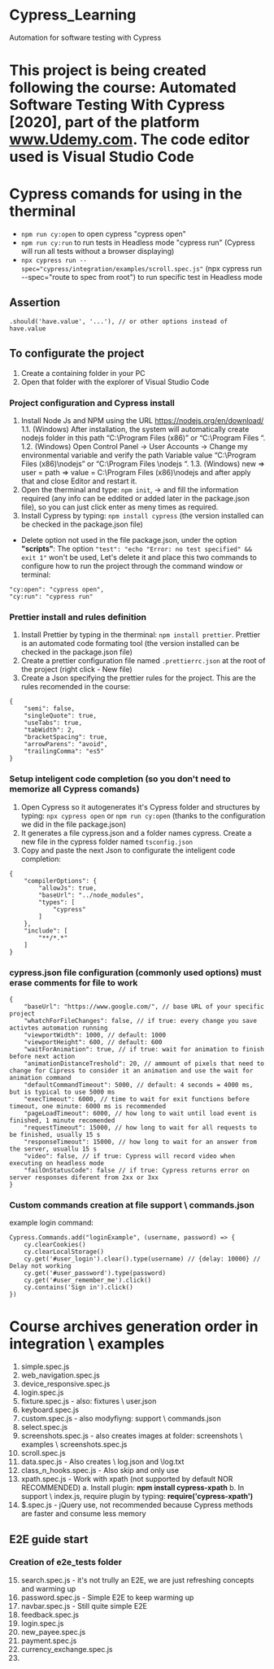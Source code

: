  # Cypress_Learning
Automation for software testing with Cypress


# This project is being created following the course: Automated Software Testing With Cypress [2020], part of the platform www.Udemy.com. The code editor used is Visual Studio Code

# Cypress comands for using in the therminal
- `npm run cy:open` to open cypress "cypress open"
- `npm run cy:run` to run tests in Headless mode "cypress run" (Cypress will run all tests without a browser displaying)
- `npx cypress run --spec="cypress/integration/examples/scroll.spec.js"` (npx cypress run --spec="route to spec from root") to run specific test in Headless mode

## Assertion
`.should('have.value', '...'), // or other options instead of have.value`

## To configurate the project 
1. Create a containing folder in your PC 
2. Open that folder with the explorer of Visual Studio Code

### Project configuration and Cypress install
1. Install Node Js and NPM using the URL https://nodejs.org/en/download/
    1.1. (Windows) After installation, the system will automatically create nodejs folder in this path “C:\Program Files (x86)” or “C:\Program Files “.
    1.2. (Windows) Open Control Panel -> User Accounts -> Change my environmental variable and verify the path Variable value “C:\Program Files (x86)\nodejs” or “C:\Program Files \nodejs “.
    1.3. (Windows) new => user = path => value = C:\Program Files (x86)\nodejs and after apply that and close Editor and restart it.
2. Open the therminal and type: `npm init`, -> and fill the information required (any info can be eddited or added later in the package.json file), so you can just click enter as meny times as required.
3. Install Cypress by typing: `npm install cypress` (the version installed can be checked in the package.json file)

- Delete option not used in the file package.json, under the option **"scripts"**: The option `"test": "echo "Error: no test specified" && exit 1"` won't be used, Let's delete it and place this two commands to configure how to run the project through the command window or terminal:
```
"cy:open": "cypress open",
"cy:run": "cypress run"
```

### Prettier install and rules definition 
1. Install Prettier by typing in the therminal: `npm install prettier`. Prettier is an automated code formating tool (the version installed can be checked in the package.json file) 
2. Create a prettier configuration file named `.prettierrc.json` at the root of the project (right click - New file) 
3. Create a Json specifying the prettier rules for the project. This are the rules recomended in the course: 
```
{
    "semi": false,
    "singleQuote": true,
    "useTabs": true,
    "tabWidth": 2,
    "bracketSpacing": true,
    "arrowParens": "avoid",
    "trailingComma": "es5"
}
```

### Setup inteligent code completion (so you don't need to memorize all Cypress comands) 
1. Open Cypress so it autogenerates it's Cypress folder and structures by typing: `npx cypress open` or `npm run cy:open` (thanks to the configuration we did in the file package.json)
2. It generates a file cypress.json and a folder names cypress. Create a new file in the cypress folder named `tsconfig.json`
3. Copy and paste the next Json to configurate the inteligent code completion: 
```
{
    "compilerOptions": {
        "allowJs": true,
        "baseUrl": "../node_modules",
        "types": [
            "cypress"
        ]
    },
    "include": [
        "**/*.*"
    ]
}
```

### cypress.json file configuration (commonly used options) must erase comments for file to work
```
{
    "baseUrl": "https://www.google.com/", // base URL of your specific project
    "whatchForFileChanges": false, // if true: every change you save activtes automation running
    "viewportWidth": 1000, // default: 1000
    "viewportHeight": 600, // default: 600
    "waitForAnimation": true, // if true: wait for animation to finish before next action
    "animationDistanceTreshold": 20, // ammount of pixels that need to change for Cipress to consider it an animation and use the wait for animation command
    "defaultCommandTimeout": 5000, // default: 4 seconds = 4000 ms, but is typical to use 5000 ms
    "execTimeout": 6000, // time to wait for exit functions before timeout, one minute: 6000 ms is recommended
    "pageLoadTimeout": 6000, // how long to wait until load event is finished, 1 minute recomended
    "requestTimeout": 15000, // how long to wait for all requests to be finished, usually 15 s
    "responseTimeout": 15000, // how long to wait for an answer from the server, usuallu 15 s
    "video": false, // if true: Cypress will record video when executing on headless mode
    "failOnStatusCode": false // if true: Cypress returns error on server responses diferent from 2xx or 3xx
}
```

### Custom commands creation at file support \ commands.json
example login command:

```
Cypress.Commands.add("loginExample", (username, password) => {
    cy.clearCookies()
    cy.clearLocalStorage()
    cy.get('#user_login').clear().type(username) // {delay: 10000} // Delay not working
    cy.get('#user_password').type(password)
    cy.get('#user_remember_me').click()
    cy.contains('Sign in').click()
})
```

# Course archives generation order in integration \ examples
 1. simple.spec.js
 2. web_navigation.spec.js
 3. device_responsive.spec.js
 4. login.spec.js
 5. fixture.spec.js - also: fixtures \ user.json
 6. keyboard.spec.js
 7. custom.spec.js - also modyfiyng: support \ commands.json
 8. select.spec.js
 9. screenshots.spec.js - also creates images at folder: screenshots \ examples \ screenshots.spec.js
10. scroll.spec.js
11. data.spec.js - Also creates \ log.json and \log.txt
12. class_n_hooks.spec.js - Also skip and only use
13. xpath.spec.js - Work with xpath (not supported by default NOR RECOMMENDED)
    a. Install plugin: **npm install cypress-xpath**
    b. In support \ index.js, require plugin by typing: **require('cypress-xpath')**
14. $.spec.js - jQuery use, not recommended because Cypress methods are faster and consume less memory

## E2E guide start
### Creation of e2e_tests folder
15. search.spec.js - it's not trully an E2E, we are just refreshing concepts and warming up
16. password.spec.js - Simple E2E to keep warming up
17. navbar.spec.js - Still quite simple E2E
18. feedback.spec.js
19. login.spec.js
20. new_payee.spec.js
21. payment.spec.js
22. currency_exchange.spec.js
23. 